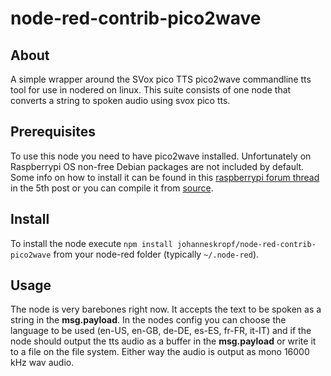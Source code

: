 # node-red-contrib-pico2wave

## About

A simple wrapper around the SVox pico TTS pico2wave commandline tts tool for use in nodered on linux.
This suite consists of one node that converts a string to spoken audio using svox pico tts.

## Prerequisites

To use this node you need to have pico2wave installed. Unfortunately on Raspberrypi OS non-free Debian packages are not included by default. Some info on how to install it can be found in this [raspberrypi forum thread](https://www.raspberrypi.org/forums/viewtopic.php?t=220494) in the 5th post or you can compile it from [source](https://github.com/naggety/picotts).

## Install

To install the node execute ```npm install johanneskropf/node-red-contrib-pico2wave``` from your node-red folder (typically ```~/.node-red```).

## Usage

The node is very barebones right now. It accepts the text to be spoken as a string in the **msg.payload**. In the nodes config you can choose the language to be used (en-US, en-GB, de-DE, es-ES, fr-FR, it-IT) and if the node should output the tts audio as a buffer in the **msg.payload** or write it to a file on the file system. Either way the audio is output as mono 16000 kHz wav audio.
